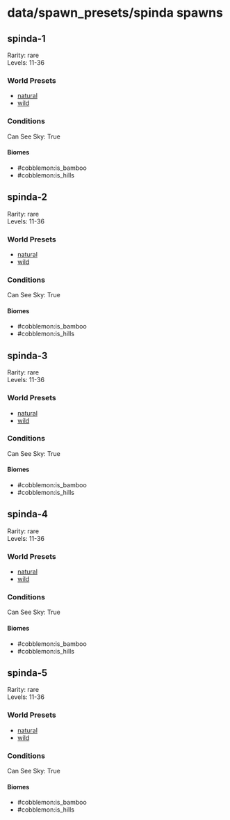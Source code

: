 # data/spawn_presets/spinda spawns  
  
## spinda-1  
Rarity: rare  
Levels: 11-36  
  
### World Presets  
* [natural](/data/spawn_data/natural.md)  
* [wild](/data/spawn_data/wild.md)  
  
### Conditions  
Can See Sky: True  
  
#### Biomes  
  * #cobblemon:is_bamboo
  * #cobblemon:is_hills
  
  
## spinda-2  
Rarity: rare  
Levels: 11-36  
  
### World Presets  
* [natural](/data/spawn_data/natural.md)  
* [wild](/data/spawn_data/wild.md)  
  
### Conditions  
Can See Sky: True  
  
#### Biomes  
  * #cobblemon:is_bamboo
  * #cobblemon:is_hills
  
  
## spinda-3  
Rarity: rare  
Levels: 11-36  
  
### World Presets  
* [natural](/data/spawn_data/natural.md)  
* [wild](/data/spawn_data/wild.md)  
  
### Conditions  
Can See Sky: True  
  
#### Biomes  
  * #cobblemon:is_bamboo
  * #cobblemon:is_hills
  
  
## spinda-4  
Rarity: rare  
Levels: 11-36  
  
### World Presets  
* [natural](/data/spawn_data/natural.md)  
* [wild](/data/spawn_data/wild.md)  
  
### Conditions  
Can See Sky: True  
  
#### Biomes  
  * #cobblemon:is_bamboo
  * #cobblemon:is_hills
  
  
## spinda-5  
Rarity: rare  
Levels: 11-36  
  
### World Presets  
* [natural](/data/spawn_data/natural.md)  
* [wild](/data/spawn_data/wild.md)  
  
### Conditions  
Can See Sky: True  
  
#### Biomes  
  * #cobblemon:is_bamboo
  * #cobblemon:is_hills
  
